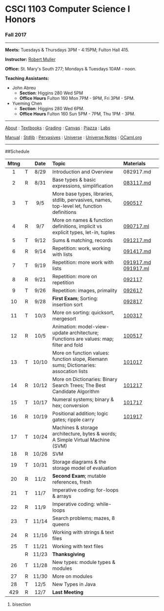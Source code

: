 # CSCI 1103 Computer Science I Honors

### Fall 2017

---

**Meets:** Tuesdays & Thursdays 3PM - 4:15PM; Fulton Hall 415.

**Instructor:** [Robert Muller](http://www.cs.bc.edu/~muller/)

**Office:** St. Mary's South 277; Mondays & Tuesdays 10AM - noon.

**Teaching Assistants:**

+ John Abreu
  + **Section**: Higgins 280 Wed 5PM
  + **Office Hours** Fulton 160 Mon 7PM - 9PM, Fri 3PM - 5PM.
+ Yueming Chen
  + **Section**: Higgins 280 Wed 6PM.
  + **Office Hours** Fulton 160 Sun 5PM - 7PM, Thu 1PM - 3PM.


---

[About](resources/about.md) : [Textbooks](resources/textbooks.md) : [Grading](resources/grading.md) : [Canvas](https://bostoncollege.instructure.com/courses/1579254/gradebook)  : [Piazza](https://piazza.com/class/j6pep61xju0m5) : [Labs](resources/labs.md) 

[Manual](http://caml.inria.fr/pub/docs/manual-ocaml/index.html) : [Stdlib](http://caml.inria.fr/pub/docs/manual-ocaml/stdlib.html) : [Pervasives](http://caml.inria.fr/pub/docs/manual-ocaml/libref/Pervasives.html) : [Universe](http://www.is.ocha.ac.jp/~asai/Universe/en/) : [Universe Notes](./resources/universe/README.md) : [OCaml.org](https://ocaml.org/)

---

##Schedule

| Mtng |      | Date  | Topic                                    | Materials                                |
| :--: | :--: | :---: | :--------------------------------------- | :--------------------------------------- |
|  1   |  T   | 8/29  | Introduction and Overview                | 082917.md                                |
|  2   |  R   | 8/31  | Base types & basic expressions, simplification | [083117.md](./notes/083117.md)           |
|  3   |  T   |  9/5  | More base types, libraries, stdlib, pervasives, names, top-level let, function definitions | [090517]()                               |
|  4   |  R   |  9/7  | More on names & function definitions, implicit vs explicit types, let-in, tuples | [090717.ml](./code/090717.ml)            |
|  5   |  T   | 9/12  | Sums & matching, records                 | [091217.md](./notes/091217.md)           |
|  6   |  R   | 9/14  | Repetition: work, working with lists     | [091417.md](./notes/091417.md)           |
|  7   |  T   | 9/19  | Repetition: more work with lists         | [091917.md](./notes/091917.md) [091917.ml](./code/091917.ml) |
|  8   |  R   | 9/21  | Repetition: more on repetition           | [092117](https://github.com/BC-CSCI1103/092117) |
|  9   |  T   | 9/26  | Repetition: images, primality            | [092617](https://github.com/BC-CSCI1103/092617) |
|  10  |  R   | 9/28  | **First Exam**; Sorting: insertion sort  | [092817](https://github.com/BC-CSCI1103/092817) |
|  11  |  T   | 10/3  | More on sorting: quicksort, mergesort    | [100317](https://github.com/BC-CSCI1103/100317) |
|  12  |  R   | 10/5  | Animation: model-view-update architecture; Functions are values: map; filter and fold | [100517](https://github.com/BC-CSCI1103/100517) |
|  13  |  T   | 10/10 | More on function values: function slope, Riemann sums; Dictionaries: assocation lists | [101017]()                               |
|  14  |  R   | 10/12 | More on Dictionaries: Binary Search Trees; The Best Candidate Algorithm | [101217](https://github.com/BC-CSCI1103/101217) |
|  15  |  T   | 10/17 | Numeral systems; binary & hex; conversion | [101717]()                               |
|  16  |  R   | 10/19 | Positional addition; logic gates; ripple carry | [101917]()                               |
|  17  |  T   | 10/24 | Machines & storage architecture, bytes & words; A Simple Virtual Machine (SVM) |                                          |
|  18  |  R   | 10/26 | SVM                                      |                                          |
|  19  |  T   | 10/31 | Storage diagrams & the storage model of evaluation |                                          |
|  20  |  R   | 11/2  | **Second Exam**; mutable references, fresh |                                          |
|  21  |  T   | 11/7  | Imperative coding: for-loops & arrays    |                                          |
|  22  |  R   | 11/9  | Imperative coding: while-loops           |                                          |
|  23  |  T   | 11/14 | Search problems; mazes, 8 queens         |                                          |
|  24  |  R   | 11/16 | Working with strings & text files        |                                          |
|  25  |  T   | 11/21 | Working with text files                  |                                          |
|      |  R   | 11/23 | **Thanksgiving**                         |                                          |
|  26  |  T   | 11/28 | New types: module types & modules        |                                          |
|  27  |  R   | 11/30 | More on modules                          |                                          |
|  28  |  T   | 12/5  | New Types in Java                        |                                          |
| 429  |  R   | 12/7  | **Last Meeting**                         |                                          |

1. bisection

